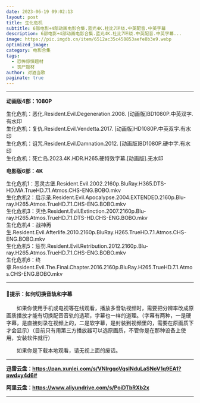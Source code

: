 ```yaml
---
date: 2023-06-19 09:02:13
layout: post
title: 生化危机
subtitle: 6部电影+4部动画电影合集.蓝光4K.杜比7环绕.中英配音.中英字幕
description: 6部电影+4部动画电影合集.蓝光4K.杜比7环绕.中英配音.中英字幕...
image: https://pic.imgdb.cn/item/6512ac35c458853aefe8b3e9.webp
optimized_image: 
category: 电影合集
tags:
  - 恐怖惊悚题材
  - 丧尸题材
author: 对酒当歌
paginate: true
---
```



---

**动画版4部：1080P**

生化危机：恶化.Resident.Evil.Degeneration.2008. [动画版]BD1080P.中英双字.有水印  
生化危机：复仇.Resident.Evil.Vendetta.2017. [动画版]HD1080P.中英双字.有水印  
生化危机：诅咒.Resident.Evil.Damnation.2012. [动画版]BD1080P.硬中字.有水印  
生化危机：死亡岛.2023.4K.HDR.H265.硬特效字幕.[动画版].无水印  

**电影版6部：4K**

生化危机1：恶灵古堡.Resident.Evil.2002.2160p.BluRay.H365.DTS-HD.MA.TrueHD.7.1.Atmos.CHS-ENG.BOBO.mkv  
生化危机2：启示录.Resident.Evil.Apocalypse.2004.EXTENDED.2160p.Blu-ray.H265.Atmos.TrueHD.7.1.CHS-ENG.BOBO.mkv  
生化危机3：灭绝.Resident.Evil.Extinction.2007.2160p.Blu-ray.H265.Atmos.TrueHD.7.1.DTS-HD.CHS-ENG.BOBO.mkv  
生化危机4：战神再生.Resident.Evil.Afterlife.2010.2160p.BluRay.H265.TrueHD.7.1.Atmos.CHS-ENG.BOBO.mkv  
生化危机5：惩罚.Resident.Evil.Retribution.2012.2160p.Blu-ray.H265.Atmos.TrueHD.7.1.CHS-ENG.BOBO.mkv  
生化危机6：终章.Resident.Evil.The.Final.Chapter.2016.2160p.BluRay.H265.TrueHD.7.1.Atmos.CHS-ENG.BOBO.mkv  

---

#### 🔔提示：如何切换音轨和字幕

　　如果你使用手机或电视等在线观看，播放多音轨视频时，需要把分辨率改成原画质播放才能有切换配音音轨的选项，字幕也一样的道理。（字幕有两种，一是硬字幕，是直接刻录在视频上的，二是软字幕，是封装到视频里的，需要在原画质下才会显示）（目前只有用第三方播放器可以选原画质，不管你是在那种设备上使用，安装软件就行）

　　如果你是下载本地观看，请无视上面的废话。

---

**迅雷云盘：<https://pan.xunlei.com/s/VNlrgqoVqsINduLaSNoV1q9EA1?pwd=y4d6#>**

**阿里云盘：<https://www.aliyundrive.com/s/PoiDTbRXb2x>**

---
